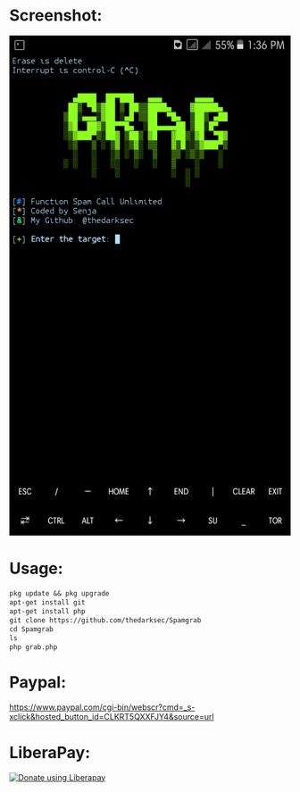 # Screenshot:
![](./Screenshot.png)
# Usage:
```
pkg update && pkg upgrade
apt-get install git
apt-get install php
git clone https://github.com/thedarksec/Spamgrab
cd Spamgrab
ls
php grab.php
```
# Paypal:
https://www.paypal.com/cgi-bin/webscr?cmd=_s-xclick&hosted_button_id=CLKRT5QXXFJY4&source=url
# LiberaPay:
<noscript><a href="https://liberapay.com/thedarksec/donate"><img alt="Donate using Liberapay" src="https://liberapay.com/assets/widgets/donate.svg"></a></noscript>
